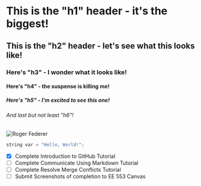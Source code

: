 # This is the "h1" header - it's the biggest!
## This is the "h2" header - let's see what this looks like!
### Here's "h3" - I wonder what it looks like!
#### Here's "h4" - the suspense is killing me!
##### Here's "h5" - I'm excited to see this one!
###### And last but not least "h6"!

![Roger Federer](https://ausopen.com/sites/default/files/styles/530x530/public/202001/21/Federer.png?itok=GPMlRswI)

``` c++
string var = "Hello, World!";
```

- [x] Complete Introduction to GitHub Tutorial
- [ ] Complete Communicate Using Markdown Tutorial
- [ ] Complete Resolve Merge Conflicts Tutorial
- [ ] Submit Screenshots of completion to EE 553 Canvas
